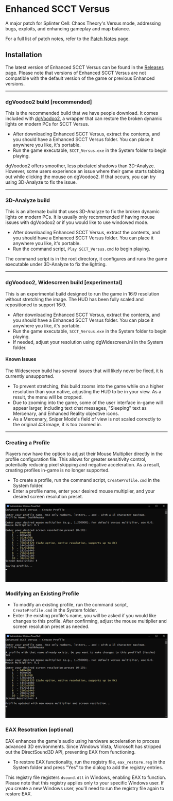 # Enhanced SCCT Versus
A major patch for Splinter Cell: Chaos Theory's Versus mode, addressing bugs, exploits, and enhancing gameplay and map balance.

For a full list of patch notes, refer to the [Patch Notes](PatchNotes.md) page.

## Installation

The latest version of Enhanced SCCT Versus can be found in the [Releases](https://github.com/Joshhhuaaa/EnhancedSCCTVersus/releases) page. Please note that versions of Enhanced SCCT Versus are not compatible with the default version of the game or previous Enhanced versions.

---

### dgVoodoo2 build [recommended]
This is the recommended build that we have people download. It comes included with [dgVoodoo2](https://github.com/dege-diosg/dgVoodoo2), a wrapper that can restore the broken dynamic lights on modern PCs for SCCT Versus.

- After downloading Enhanced SCCT Versus, extract the contents, and you should have a Enhanced SCCT Versus folder. You can place it anywhere you like, it's portable.
- Run the game executable, `SCCT_Versus.exe` in the System folder to begin playing. 

dgVoodoo2 offers smoother, less pixelated shadows than 3D-Analyze. However, some users experience an issue where their game starts tabbing out while clicking the mouse on dgVoodoo2. If that occurs, you can try using 3D-Analyze to fix the issue.

---

### 3D-Analyze build
This is an alternate build that uses 3D-Analyze to fix the broken dynamic lights on modern PCs. It is usually only recommended if having mouse issues with dgVoodoo2 or if you would like to use windowed mode.

- After downloading Enhanced SCCT Versus, extract the contents, and you should have a Enhanced SCCT Versus folder. You can place it anywhere you like, it's portable.
- Run the command script, `Play SCCT_Versus.cmd` to begin playing.

The command script is in the root directory, it configures and runs the game executable under 3D-Analyze to fix the lighting.

---

### dgVoodoo2, Widescreen build [experimental]
This is an experimental build designed to run the game in 16:9 resolution without stretching the image. The HUD has been fully scaled and repositioned to support 16:9.

- After downloading Enhanced SCCT Versus, extract the contents, and you should have a Enhanced SCCT Versus folder. You can place it anywhere you like, it's portable.
- Run the game executable, `SCCT_Versus.exe` in the System folder to begin playing.
- If needed, adjust your resolution using dgWidescreen.ini in the System folder.

#### Known Issues
The Widescreen build has several issues that will likely never be fixed, it is currently unsupported.
- To prevent stretching, this build zooms into the game while on a higher resolution than your native, adjusting the HUD to be in your view. As a result, the menu will be cropped.
- Due to zooming into the game, some of the user interface in-game will appear larger, including text chat messages, "Sleeping" text as Mercenary, and Enhanced Reality objective icons.
-  As a Mercenary, Sniper Mode's field of view is not scaled correctly to the original 4:3 image, it is too zoomed in.

---

### Creating a Profile
Players now have the option to adjust their Mouse Multiplier directly in the profile configuration file. This allows for greater sensitivity control, potentially reducing pixel skipping and negative acceleration. As a result, creating profiles in-game is no longer supported.

- To create a profile, run the command script, `CreateProfile.cmd` in the System folder.
- Enter a profile name, enter your desired mouse multiplier, and your desired screen resolution preset.

 <img src="Images/CreateProfile.png" width="768">

 ### Modifying an Existing Profile

 - To modify an existing profile, run the command script, `CreateProfile.cmd` in the System folder.
 - Enter the existing profile's name, you will be asked if you would like changes to this profile. After confirming, adjust the mouse multiplier and screen resolution preset as needed.

<img src="Images/ModifyProfile.png" width="768">

### EAX Resotration (optional)
EAX enhances the game's audio using hardware acceleration to process advanced 3D environments. Since Windows Vista, Microsoft has stripped out the DirectSound3D API, preventing EAX from functioning.

- To restore EAX functionality, run the registry file, `eax_restore.reg` in the System folder and press "Yes" to the dialog to add the registry entries.

 This registry file registers `dsound.dll` in Windows, enabling EAX to function. Please note that this registry applies only to your specific Windows user. If you create a new Windows user, you'll need to run the registry file again to restore EAX.

